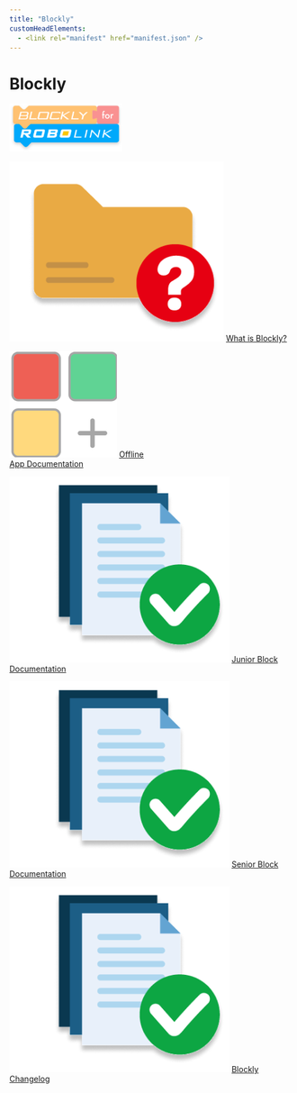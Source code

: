 ```yaml
---
title: "Blockly"
customHeadElements:
  - <link rel="manifest" href="manifest.json" />
---
```



<div className='docs_title'>
  <h1>Blockly</h1>
</div>

<div className='level2_main_image'>

  <img src="/img/CDPL/Blockly-logo.png" width="200px"/>

</div>

<div className='column_3_images'>

<div className='level_image_column'>

  [![What is Blockly?](/img/CDPL/what-is-icon.png)](/docs/CoDronePro_Lite/Blockly/What-is-Blockly)
  [What is Blockly?](/docs/CoDronePro_Lite/Blockly/What-is-Blockly)  

  [![Offline App Documentation](/img/CDPL/app-docu-icon.png)](/docs/CoDronePro_Lite/Blockly/Offline-App-Documentation)
  [Offline<br />App Documentation](/docs/CoDronePro_Lite/Blockly/Offline-App-Documentation)

  [![Junior Block Documentation](/img/CDPL/doc-app.png)](/docs/CoDronePro_Lite/Blockly/Junior-Block-Documentation)
  [Junior Block<br />Documentation](/docs/CoDronePro_Lite/Blockly/Junior-Block-Documentation)

</div>

</div>

<div className='column_2_images'>

<div className='level_image_column'>

  [![Senior Block Documentation](/img/CDPL/doc-app.png)](/docs/CoDronePro_Lite/Blockly/Senior-Block-Documentation)
  [Senior Block<br />Documentation](/docs/CoDronePro_Lite/Blockly/Senior-Block-Documentation) 

  [![Blockly Changelog](/img/CDPL/doc-app.png)](/docs/CoDronePro_Lite/Blockly/Blockly-Changelog)
  [Blockly Changelog](/docs/CoDronePro_Lite/Blockly/Blockly-Changelog)

</div>

<div id='blank'></div>

</div>